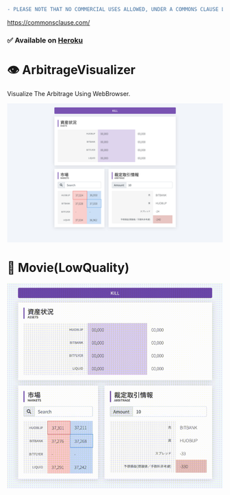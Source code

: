 ```diff
- PLEASE NOTE THAT NO COMMERCIAL USES ALLOWED, UNDER A COMMONS CLAUSE LICENSE.
```

https://commonsclause.com/

### ✅ Available on [Heroku](https://arbitrage-visualizer.herokuapp.com/)

# 👁️ ArbitrageVisualizer

Visualize The Arbitrage Using WebBrowser.

![IMAGE](arbitrage.png)

# 🎥 Movie(LowQuality)

![IMAGE](app.gif)
